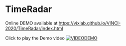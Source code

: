 # TimeRadar
 Online DEMO available at https://vixlab.github.io/VINCI-2020/TimeRadar/index.html
 
 Click to play the Demo video
<a href = "https://onedrive.live.com/embed?cid=E3E6F12DA30E0D56&resid=E3E6F12DA30E0D56%212095&authkey=AC6_GSW3Alg-sTk">![VIDEODEMO](https://github.com/VixLAB/VINCI-2020/blob/master/TimeRadar/image/VideoDemo.png)</a>
